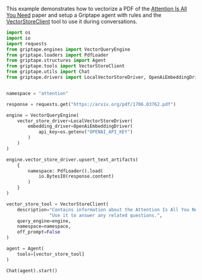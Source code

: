 This example demonstrates how to vectorize a PDF of the [Attention Is All You Need](https://arxiv.org/pdf/1706.03762.pdf) paper and setup a Griptape agent with rules and the [VectorStoreClient](../reference/griptape/tools/vector_store_client/tool.md) tool to use it during conversations.

```python
import os 
import io
import requests
from griptape.engines import VectorQueryEngine
from griptape.loaders import PdfLoader
from griptape.structures import Agent
from griptape.tools import VectorStoreClient
from griptape.utils import Chat
from griptape.drivers import LocalVectorStoreDriver, OpenAiEmbeddingDriver


namespace = "attention"

response = requests.get("https://arxiv.org/pdf/1706.03762.pdf")

engine = VectorQueryEngine(
    vector_store_driver=LocalVectorStoreDriver(
        embedding_driver=OpenAiEmbeddingDriver(
            api_key=os.getenv("OPENAI_API_KEY")
        )
    )
)

engine.vector_store_driver.upsert_text_artifacts(
    {
        namespace: PdfLoader().load(
            io.BytesIO(response.content)
        )
    }
)

vector_store_tool = VectorStoreClient(
    description="Contains information about the Attention Is All You Need paper. "
                "Use it to answer any related questions.",
    query_engine=engine,
    namespace=namespace,
    off_prompt=False
)

agent = Agent(
    tools=[vector_store_tool]
)

Chat(agent).start()
```
